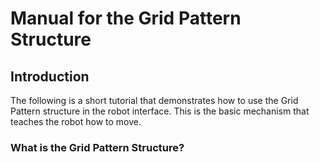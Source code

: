 # Manual for the Grid Pattern Structure

## Introduction

The following is a short tutorial that demonstrates how to use the Grid Pattern structure in the robot interface. This is the basic mechanism that teaches the robot how to move.

### What is the Grid Pattern Structure?


